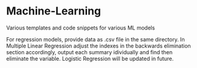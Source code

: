# Machine-Learning
Various templates and code snippets for various ML models

For regression models, provide data as .csv file in the same directory.
In Multiple Linear Regression adjust the indexes in the backwards elimination section accordingly, output each summary idividually and find then eliminate the variable.
Logistic Regression will be updated in future.